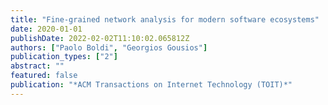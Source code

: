 ```yaml
---
title: "Fine-grained network analysis for modern software ecosystems"
date: 2020-01-01
publishDate: 2022-02-02T11:10:02.065812Z
authors: ["Paolo Boldi", "Georgios Gousios"]
publication_types: ["2"]
abstract: ""
featured: false
publication: "*ACM Transactions on Internet Technology (TOIT)*"
---
```


